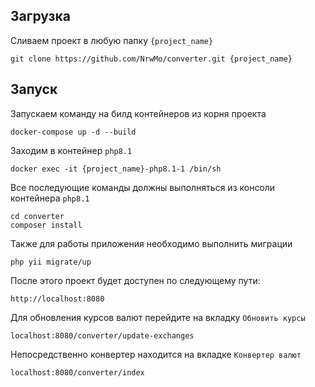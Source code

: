 Загрузка
---------

Сливаем проект в любую папку `{project_name}`

~~~
git clone https://github.com/NrwMo/converter.git {project_name}
~~~

Запуск
------
Запускаем команду на билд контейнеров из корня проекта
~~~
docker-compose up -d --build
~~~

Заходим в контейнер `php8.1`

~~~
docker exec -it {project_name}-php8.1-1 /bin/sh
~~~

Все последующие команды должны выполняться из консоли контейнера `php8.1`

~~~
cd converter
composer install
~~~

Также для работы приложения необходимо выполнить миграции 

~~~
php yii migrate/up
~~~

После этого проект будет доступен по следующему пути:

~~~
http://localhost:8080
~~~

Для обновления курсов валют перейдите на вкладку `Обновить курсы` 

`localhost:8080/converter/update-exchanges`

Непосредственно конвертер находится на вкладке `Конвертер валют`

`localhost:8080/converter/index`